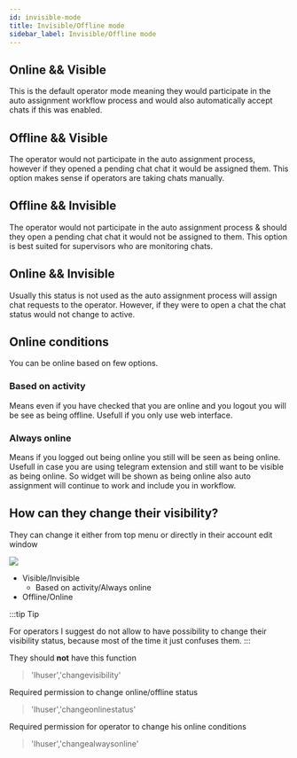 ```yaml
---
id: invisible-mode
title: Invisible/Offline mode
sidebar_label: Invisible/Offline mode
---
```


## Online && Visible
This is the default operator mode meaning they would participate in the auto assignment workflow process and would also automatically accept chats if this was enabled.

## Offline && Visible
The operator would not participate in the auto assignment process, however if they opened a pending chat chat it would be assigned them. This option makes sense if operators are taking chats manually.

## Offline && Invisible
The operator would not participate in the auto assignment process & should they open a pending chat chat it would not be assigned to them. This option is best suited for supervisors who are monitoring chats.

## Online && Invisible
Usually this status is not used as the auto assignment process will assign chat requests to the operator. However, if they were to open a chat the chat status would not change to active.

## Online conditions
You can be online based on few options. 

### Based on activity

Means even if you have checked that you are online and you logout you will be see as being offline. Usefull if you only use web interface.

### Always online

Means if you logged out being online you still will be seen as being online. Usefull in case you are using telegram extension and still want to be visible as being online. So widget will be shown as being online also auto assignment will continue to work and include you in workflow.

## How can they change their visibility?

They can change it either from top menu or directly in their account edit window

![](/img/user/visibility-offline.jpg?v=2)

 * Visible/Invisible
    * Based on activity/Always online
 * Offline/Online

:::tip Tip

For operators I suggest do not allow to have possibility to change their visibility status, because most of the time it just confuses them.
:::

They should **not** have this function

> 'lhuser','changevisibility'

Required permission to change online/offline status

> 'lhuser','changeonlinestatus'

Required permission for operator to change his online conditions

> 'lhuser','changealwaysonline'